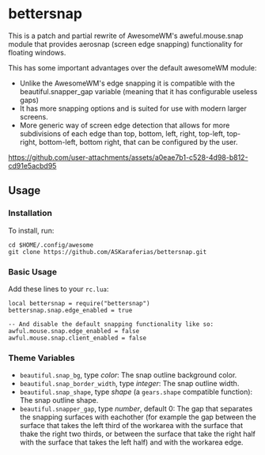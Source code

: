# bettersnap

This is a patch and partial rewrite of AwesomeWM's aweful.mouse.snap module that
provides aerosnap (screen edge snapping) functionality for floating windows.

This has some important advantages over the default awesomeWM module:

* Unlike the AwesomeWM's edge snapping it is compatible with the
  beautiful.snapper_gap variable (meaning that it has configurable useless gaps)
* It has more snapping options and is suited for use with modern larger screens.
* More generic way of screen edge detection that allows for more subdivisions of
  each edge than top, bottom, left, right, top-left, top-right, bottom-left,
  bottom right, that can be configured by the user.


https://github.com/user-attachments/assets/a0eae7b1-c528-4d98-b812-cd91e5acbd95


## Usage

### Installation

To install, run: 

```
cd $HOME/.config/awesome
git clone https://github.com/ASKaraferias/bettersnap.git
```

### Basic Usage

Add these lines to your `rc.lua`:

``` 
local bettersnap = require("bettersnap")
bettersnap.snap.edge_enabled = true

-- And disable the default snapping functionality like so:
awful.mouse.snap.edge_enabled = false
awful.mouse.snap.client_enabled = false
```

### Theme Variables

* `beautiful.snap_bg`, type *color*: The snap outline background color.
* `beautiful.snap_border_width`, type *integer*: The snap outline width.
* `beautiful.snap_shape`, type *shape* (a `gears.shape` compatible function):
  The snap outline shape.
* `beautiful.snapper_gap`, type *number*, default 0: The gap that separates the
  snapping surfaces with eachother (for example the gap between the surface that
  takes the left third of the workarea with the surface that thake the right two
  thirds, or between the surface that take the right half with the surface that
  takes the left half) and with the workarea edge.
